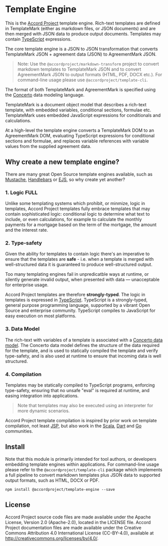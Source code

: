 # Template Engine

This is the [Accord Project](https://accordproject.org) template engine. Rich-text templates are defined in TemplateMark (either as markdown files, or JSON documents) and are then merged with JSON data to produce output documents. Templates may contain [TypeScript](https://www.typescriptlang.org) expressions.

The core template engine is a JSON to JSON transformation that converts TemplateMark JSON + agreement data (JSON) to AgreementMark JSON.

> Note: Use the `@accordproject/markdown-transform` project to convert markdown templates to TemplateMark JSON and to convert AgreementMark JSON to output formats (HTML, PDF, DOCX etc.). For command-line usage please use `@accordproject/template-cli`.

The format of both TemplateMark and AgreementMark is specified using the [Concerto](https://concerto.accordproject.org) data modeling language.

TemplateMark is a document object model that describes a rich-text template, with embedded variables, conditional sections, formulae etc. TemplateMark uses embedded JavaScript expressions for conditionals
and calculations.

At a high-level the template engine converts a TemplateMark DOM to an AgreementMark DOM, evaluating TypeScript expressions for conditional sections and formulae, and replaces variable references with variable values from the supplied agreement data.

## Why create a new template engine?

There are many great Open Source template engines available, such as [Mustache](https://mustache.github.io), [Handlebars](https://handlebarsjs.com) or [EJS](https://ejs.co), so why create yet another?

### 1. Logic FULL

Unlike some templating systems which prohibit, or minmize, logic in templates, Accord Project templates fully embrace templates that may contain sophisticated logic: conditional logic to determine what text to include, or even calculations, for example to calculate the monthly payments for a mortgage based on the term of the mortgage, the amount and the interest rate.

### 2. Type-safety

Given the ability for templates to contain logic there's an imperative to ensure that the templates are **safe** - i.e. when a template is merged with well-structured data it is guaranteed to produce well-structured output.

Too many templating engines fail in unpredicatble ways at runtime, or silently generate invalid output, when presented with data — unacceptable for enterprise usage.

Accord Project templates are therefore **strongly-typed**. The logic in templates is expressed in [TypeScript](https://www.typescriptlang.org). TypeScript is a strongly-typed, general purpose programming language, supported by a vibrant Open Source and enterprise community. TypeScript compiles to JavaScript for easy execution on most platforms.

### 3. Data Model

The rich-text with variables of a template is associated with a [Concerto data model](https://concerto.accordproject.org). The Concerto data model defines the structure of the data required for the template, and is used to statically compiled the template and verify type-safety, and is also used at runtime to ensure that incoming data is well structured.

### 4. Compilation

Templates may be statically compiled to TypeScript programs, enforcing type-safety, ensuring that no unsafe "eval" is required at runtime, and easing integration into applications.

> Note that templates may also be executed using an interpreter for more dynamic scenarios.

Accord Project template compilation is inspired by prior work on template compilation, not least [JSP](https://gist.github.com/sunfmin/5124605), but also work in the [Scala](https://www.playframework.com/documentation/2.1.0/ScalaTemplates), [Dart](http://blog.sethladd.com/2012/03/first-look-at-darts-html-template.html) and [Go](http://sunfmin.com/2013/03/22/a-compiled-template-for-golang.html) communities.

## Install

Note that this module is primarily intended for tool authors, or developers embedding template engines within applications. For command-line usage please refer to the `@accordproject/template-cli` package which implements a full pipeline to convert markdown templates plus JSON data to supported output formats, such as HTML, DOCX or PDF.

```
npm install @accordproject/template-engine --save
```

## License <a name="license"></a>
Accord Project source code files are made available under the Apache License, Version 2.0 (Apache-2.0), located in the LICENSE file. Accord Project documentation files are made available under the Creative Commons Attribution 4.0 International License (CC-BY-4.0), available at http://creativecommons.org/licenses/by/4.0/.

